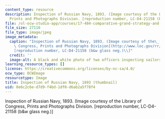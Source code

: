 ```yaml
---
content_type: resource
description: Inspection of Russian Navy, 1893. (Image courtesy of the Library of Congress,
  Prints and Photographs Division. [reproduction number, LC-D4-21158 (b&w glass neg.)]
file: /ol-ocw-studio-app/courses/17-484-comparative-grand-strategy-and-military-doctrine-fall-2004/8e6c2c6ed7d9f4bd1df0d6ab2a5f78f4_17-484f04-th.jpg
file_size: 27116
file_type: image/jpeg
image_metadata:
  caption: "Inspection of Russian Navy, 1893. (Image courtesy of the\_[Library of\
    \ Congress, Prints and Photographs Division](http://www.loc.gov/rr/print). \\\
    [reproduction number, LC-D4-21158 (b&w glass neg.)\\]"
  credit: ''
  image-alt: A black and white photo of two officers inspecting sailors on deck.
learning_resource_types: []
license: https://creativecommons.org/licenses/by-nc-sa/4.0/
ocw_type: OCWImage
resourcetype: Image
title: Inspection of Russian Navy, 1893 (thumbnail)
uid: 8e6c2c6e-d7d9-f4bd-1df0-d6ab2a5f78f4
---
```

Inspection of Russian Navy, 1893. (Image courtesy of the Library of Congress, Prints and Photographs Division. [reproduction number, LC-D4-21158 (b&w glass neg.)]